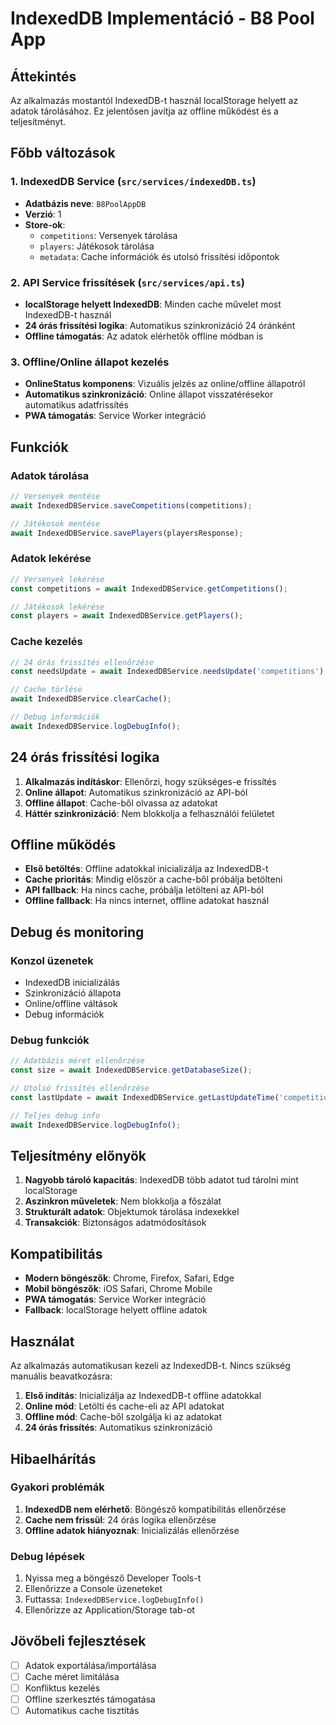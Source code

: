 # IndexedDB Implementáció - B8 Pool App

## Áttekintés

Az alkalmazás mostantól IndexedDB-t használ localStorage helyett az adatok tárolásához. Ez jelentősen javítja az offline működést és a teljesítményt.

## Főbb változások

### 1. IndexedDB Service (`src/services/indexedDB.ts`)

- **Adatbázis neve**: `B8PoolAppDB`
- **Verzió**: 1
- **Store-ok**:
  - `competitions`: Versenyek tárolása
  - `players`: Játékosok tárolása  
  - `metadata`: Cache információk és utolsó frissítési időpontok

### 2. API Service frissítések (`src/services/api.ts`)

- **localStorage helyett IndexedDB**: Minden cache művelet most IndexedDB-t használ
- **24 órás frissítési logika**: Automatikus szinkronizáció 24 óránként
- **Offline támogatás**: Az adatok elérhetők offline módban is

### 3. Offline/Online állapot kezelés

- **OnlineStatus komponens**: Vizuális jelzés az online/offline állapotról
- **Automatikus szinkronizáció**: Online állapot visszatérésekor automatikus adatfrissítés
- **PWA támogatás**: Service Worker integráció

## Funkciók

### Adatok tárolása
```typescript
// Versenyek mentése
await IndexedDBService.saveCompetitions(competitions);

// Játékosok mentése
await IndexedDBService.savePlayers(playersResponse);
```

### Adatok lekérése
```typescript
// Versenyek lekérése
const competitions = await IndexedDBService.getCompetitions();

// Játékosok lekérése
const players = await IndexedDBService.getPlayers();
```

### Cache kezelés
```typescript
// 24 órás frissítés ellenőrzése
const needsUpdate = await IndexedDBService.needsUpdate('competitions');

// Cache törlése
await IndexedDBService.clearCache();

// Debug információk
await IndexedDBService.logDebugInfo();
```

## 24 órás frissítési logika

1. **Alkalmazás indításkor**: Ellenőrzi, hogy szükséges-e frissítés
2. **Online állapot**: Automatikus szinkronizáció az API-ból
3. **Offline állapot**: Cache-ből olvassa az adatokat
4. **Háttér szinkronizáció**: Nem blokkolja a felhasználói felületet

## Offline működés

- **Első betöltés**: Offline adatokkal inicializálja az IndexedDB-t
- **Cache prioritás**: Mindig először a cache-ből próbálja betölteni
- **API fallback**: Ha nincs cache, próbálja letölteni az API-ból
- **Offline fallback**: Ha nincs internet, offline adatokat használ

## Debug és monitoring

### Konzol üzenetek
- IndexedDB inicializálás
- Szinkronizáció állapota
- Online/offline váltások
- Debug információk

### Debug funkciók
```typescript
// Adatbázis méret ellenőrzése
const size = await IndexedDBService.getDatabaseSize();

// Utolsó frissítés ellenőrzése
const lastUpdate = await IndexedDBService.getLastUpdateTime('competitions');

// Teljes debug info
await IndexedDBService.logDebugInfo();
```

## Teljesítmény előnyök

1. **Nagyobb tároló kapacitás**: IndexedDB több adatot tud tárolni mint localStorage
2. **Aszinkron műveletek**: Nem blokkolja a főszálat
3. **Strukturált adatok**: Objektumok tárolása indexekkel
4. **Transakciók**: Biztonságos adatmódosítások

## Kompatibilitás

- **Modern böngészők**: Chrome, Firefox, Safari, Edge
- **Mobil böngészők**: iOS Safari, Chrome Mobile
- **PWA támogatás**: Service Worker integráció
- **Fallback**: localStorage helyett offline adatok

## Használat

Az alkalmazás automatikusan kezeli az IndexedDB-t. Nincs szükség manuális beavatkozásra:

1. **Első indítás**: Inicializálja az IndexedDB-t offline adatokkal
2. **Online mód**: Letölti és cache-eli az API adatokat
3. **Offline mód**: Cache-ből szolgálja ki az adatokat
4. **24 órás frissítés**: Automatikus szinkronizáció

## Hibaelhárítás

### Gyakori problémák

1. **IndexedDB nem elérhető**: Böngésző kompatibilitás ellenőrzése
2. **Cache nem frissül**: 24 órás logika ellenőrzése
3. **Offline adatok hiányoznak**: Inicializálás ellenőrzése

### Debug lépések

1. Nyissa meg a böngésző Developer Tools-t
2. Ellenőrizze a Console üzeneteket
3. Futtassa: `IndexedDBService.logDebugInfo()`
4. Ellenőrizze az Application/Storage tab-ot

## Jövőbeli fejlesztések

- [ ] Adatok exportálása/importálása
- [ ] Cache méret limitálása
- [ ] Konfliktus kezelés
- [ ] Offline szerkesztés támogatása
- [ ] Automatikus cache tisztítás
